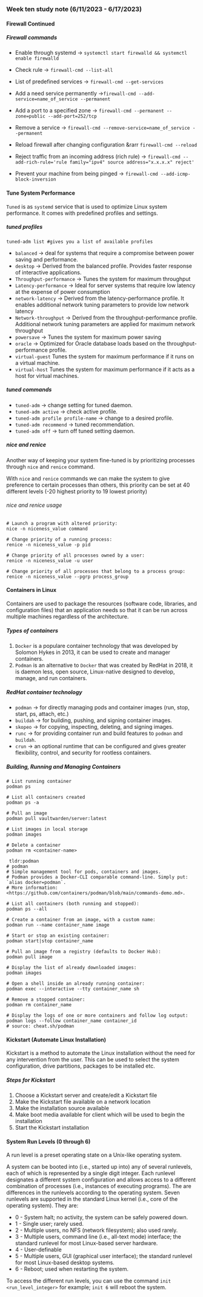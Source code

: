 ### Week ten study note (6/11/2023 - 6/17/2023)<!-- omit from toc -->

#### Firewall Continued

##### Firewall commands
* Enable through systemd &rarr; `systemctl start firewalld && systemctl enable firewalld`
* Check rule &rarr; `firewall-cmd --list-all`
* List of predefined services &rarr; `firewall-cmd --get-services`
* Add a need service permanently &rarr;`firewall-cmd --add-service=name_of_service --permanent`
* Add a port to a specified zone &rarr; `firewall-cmd --permanent --zone=public --add-port=252/tcp`
* Remove a service &rarr; `firewall-cmd --remove-service=name_of_service --permanent`
* Reload firewall after changing configuration &rarr `firewall-cmd --reload`

* Reject traffic from an incoming address (rich rule) &rarr; `firewall-cmd --add-rich-rule='rule family="ipv4" source address="x.x.x.x" reject'`
* Prevent your machine from being pinged &rarr; `firewall-cmd --add-icmp-block-inversion`

#### Tune System Performance
`Tuned` is as `systemd` service that is used to optimize Linux system performance. It comes with predefined profiles and settings.

##### tuned profiles
`tuned-adm list #gives you a list of available profiles`
* `balanced` &rarr; deal for systems that require a compromise between power saving and performance.
* `desktop` &rarr; Derived from the balanced profile. Provides faster response of interactive applications.
* `Throughput-performance` &rarr; Tunes the system for maximum throughput
* `Latency-performance` &rarr; Ideal for server systems that require low latency at the expense of power consumption
* `network-latency` &rarr; Derived from the latency-performance profile. It enables additional network tuning parameters to provide low network latency
* `Network-throughput` &rarr; Derived from the throughput-performance profile. Additional network tuning parameters are applied for maximum network throughput
* `powersave` &rarr; Tunes the system for maximum power saving
* `oracle` &rarr; Optimized for Oracle database loads based on the throughput-performance profile.
* `virtual-guest` Tunes the system for maximum performance if it runs on a virtual machine.
* `virtual-host` Tunes the system for maximum performance if it acts as a host for virtual machines.

##### tuned commands
* `tuned-adm` &rarr; change setting for tuned daemon.
* `tuned-adm active` &rarr; check active profile.
* `tuned-adm profile profile-name` &rarr; change to a desired profile.
* `tuned-adm recommend` &rarr; tuned recommendation.
* `tuned-adm off` &rarr; turn off tuned setting daemon.

##### nice and renice
Another way of keeping your system fine-tuned is by prioritizing processes through `nice` and `renice` command.

With `nice` and `renice` commands we can make the system to give preference to certain processes than others, this priority can be set at 40 different levels (-20 highest priority to 19 lowest priority)

###### nice and renice usage

```console
# Launch a program with altered priority:
nice -n niceness_value command
```
```console
# Change priority of a running process:
renice -n niceness_value -p pid

# Change priority of all processes owned by a user:
renice -n niceness_value -u user

# Change priority of all processes that belong to a process group:
renice -n niceness_value --pgrp process_group
```
#### Containers in Linux
Containers are used to package the resources (software code, libraries, and configuration files) that an application needs so that it can be run across multiple machines regardless of the architecture.

##### Types of containers
1. `Docker` is a populare container technology that was developed by Solomon Hykes in 2013, it can be used to create and manager containers.
2. `Podman` is an alternative to `Docker` that was created by RedHat in 2018, it is daemon less, open source, Linux-native designed to develop, manage, and run containers.

##### RedHat container technology
* `podman` &rarr; for directly managing pods and container images (run, stop, start, ps, attach, etc.) 
* `buildah` &rarr; for building, pushing, and signing container images.
* `skopeo` &rarr; for copying, inspecting, deleting, and signing images.
* `runc` &rarr; for providing container run and build features to `podman` and `buildah`.
* `crun` &rarr; an optional runtime that can be configured and gives greater flexibility, control, and security for rootless containers.

##### Building, Running and Managing Containers

```console
# List running container
podman ps

# List all containers created
podman ps -a

# Pull an image
podman pull vaultwarden/server:latest

# List images in local storage
podman images

# Delete a container
podman rm <container-name>

 tldr:podman
# podman
# Simple management tool for pods, containers and images.
# Podman provides a Docker-CLI comparable command-line. Simply put: `alias docker=podman`.
# More information: <https://github.com/containers/podman/blob/main/commands-demo.md>.

# List all containers (both running and stopped):
podman ps --all

# Create a container from an image, with a custom name:
podman run --name container_name image

# Start or stop an existing container:
podman start|stop container_name

# Pull an image from a registry (defaults to Docker Hub):
podman pull image

# Display the list of already downloaded images:
podman images

# Open a shell inside an already running container:
podman exec --interactive --tty container_name sh

# Remove a stopped container:
podman rm container_name

# Display the logs of one or more containers and follow log output:
podman logs --follow container_name container_id
# source: cheat.sh/podman
```
#### Kickstart (Automate Linux Installation)
Kickstart is a method to automate the Linux installation without the need for any intervention from the user. This can be used to select the system configuration, drive partitions, packages to be installed etc.

##### Steps for Kickstart
1. Choose a Kickstart server and create/edit a Kickstart file
2. Make the Kickstart file available on a network location
3. Make the installation source available
4. Make boot media available for client which will be used to begin the installation
5. Start the Kickstart installation
   

#### System Run Levels (0 through 6)

A run level is a preset operating state on a Unix-like operating system.

<p>A system can be booted into (i.e., started up into) any of several runlevels, each of which is
represented by a single digit integer. Each runlevel designates a different system configuration
and allows access to a different combination of processes (i.e., instances of executing programs).
The are differences in the runlevels according to the operating system. Seven runlevels are
supported in the standard Linux kernel (i.e., core of the operating system). They are:</p>

* 0 - System halt; no activity, the system can be safely powered down.
* 1 - Single user; rarely used.
* 2 - Multiple users, no NFS (network filesystem); also used rarely.
* 3 - Multiple users, command line (i.e., all-text mode) interface; the standard runlevel for most Linux-based server hardware.
* 4 - User-definable
* 5 - Multiple users, GUI (graphical user interface); the standard runlevel for most Linux-based desktop systems.
* 6 - Reboot; used when restarting the system.

To access the different run levels, you can use the command `init <run_level_integer>` for example; `init 6` will reboot the system.


